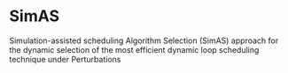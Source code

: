 # SimAS
Simulation-assisted scheduling Algorithm Selection (SimAS) approach for the dynamic selection of the most efficient dynamic loop scheduling technique under Perturbations
